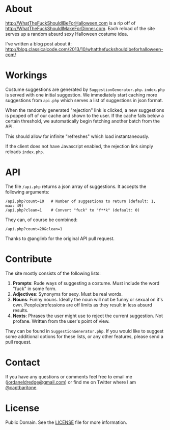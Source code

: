 About
=====

<http://WhatTheFuckShouldIBeForHalloween.com> is a rip off of
<http://WhatTheFuckShouldIMakeForDinner.com>. Each reload of
the site serves up a random absurd sexy Halloween costume idea.

I've written a blog post about it:
<http://blog.classicalcode.com/2013/10/whatthefuckshouldibeforhalloween-com/>

Workings
========

Costume suggestions are generated by `SuggestionGenerator.php`. `index.php` is
served with one initial suggestion. We immediately start caching more
suggestions from `api.php` which serves a list of suggestions in json format.

When the randomly generated "rejection" link is clicked, a new suggestions is
popped off of our cache and shown to the user. If the cache falls below
a certain threshold, we automatically begin fetching another batch from the
API.

This should allow for infinite "refreshes" which load instantaneously.

If the client does not have Javascript enabled, the rejection link simply
reloads `index.php`.

API
===

The file `/api.php` returns a json array of suggestions. It accepts the
following arguments:

    /api.php?count=10   # Number of suggestions to return (default: 1, max: 49)
    /api.php?clean=1    # Convert "fuck" to "f**k" (default: 0)

They can, of course be combined:

    /api.php?count=20&clean=1

Thanks to @anglinb for the original API pull request.

Contribute
==========

The site mostly consists of the following lists:

1. **Prompts**: Rude ways of suggesting a costume. Must include the word "fuck"
   in some form.
2. **Adjectives**: Synonyms for sexy. Must be real words.
3. **Nouns**: Funny nouns. Ideally the noun will not be funny or sexual on it's
   own. People/professions are off limits as they result in less absurd
   results.
4. **Nexts**: Phrases the user might use to reject the current suggestion. Not
   profane.  Written from the user's point of view.

They can be found in `SuggestionGenerator.php`. If you would like to suggest
some additional options for these lists, or any other features, please send
a pull request.

Contact
=======

If you have any questions or comments feel free to email me
(jordaneldredge@gmail.com) or find me on Twitter where I am
[@captbaritone](https://twitter.com/captbaritone).

License
=======

Public Domain. See the [LICENSE](LICENSE) file for more information.
